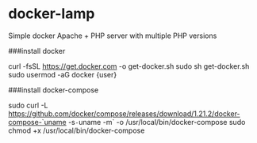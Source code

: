 # docker-lamp
Simple docker Apache + PHP server with multiple PHP versions

###install docker

curl -fsSL https://get.docker.com -o get-docker.sh
sudo sh get-docker.sh
sudo usermod -aG docker {user}


###install docker-compose

sudo curl -L https://github.com/docker/compose/releases/download/1.21.2/docker-compose-`uname -s`-`uname -m` -o /usr/local/bin/docker-compose
sudo chmod +x /usr/local/bin/docker-compose
